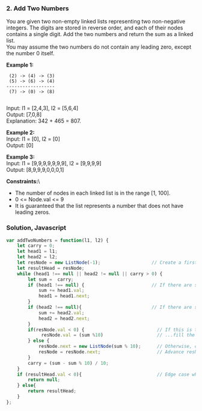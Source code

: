 ### 2. Add Two Numbers

You are given two non-empty linked lists representing two non-negative integers. The digits are stored in reverse order, and each of their nodes contains a single digit. Add the two numbers and return the sum as a linked list.\
You may assume the two numbers do not contain any leading zero, except the number 0 itself.

**Example 1:**
```
 (2) -> (4) -> (3)
 (5) -> (6) -> (4)
------------------
 (7) -> (0) -> (8)
 
```
Input: l1 = [2,4,3], l2 = [5,6,4]\
Output: [7,0,8]\
Explanation: 342 + 465 = 807.

**Example 2:**\
Input: l1 = [0], l2 = [0]\
Output: [0]

**Example 3:**\
Input: l1 = [9,9,9,9,9,9,9], l2 = [9,9,9,9]\
Output: [8,9,9,9,0,0,0,1]

**Constraints:**\
- The number of nodes in each linked list is in the range [1, 100].
- 0 <= Node.val <= 9
- It is guaranteed that the list represents a number that does not have leading zeros.

### Solution, Javascript
```javascript
var addTwoNumbers = function(l1, l2) {
    let carry = 0;
    let head1 = l1;
    let head2 = l2;
    let resNode = new ListNode(-1);                   // Create a first node and and identify it as such with a negative value
    let resultHead = resNode;
    while (head1 !== null || head2 != null || carry > 0) {
        let sum =  carry;
        if (head1 !== null) {                         // If there are still nodes in l1 to process
            sum += head1.val;
            head1 = head1.next;
        }
        if (head2 !== null){                          // If there are still nodes in l2 to process
            sum += head2.val;
            head2 = head2.next;
        }
        if(resNode.val < 0) {                           // If this is the very first node in the result list...
             resNode.val = (sum %10)                    // ...fill the first node
        } else {
            resNode.next = new ListNode(sum % 10);      // Otherwise, create a new node and fill it
            resNode = resNode.next;                     // Advance resNode pointer to the node we just created
        }
        carry = (sum - sum % 10) / 10;
    }
    if (resultHead.val < 0){                            // Edge case where l1 and l2 are both null
        return null;
    } else{
        return resultHead;
    }    
};
```
